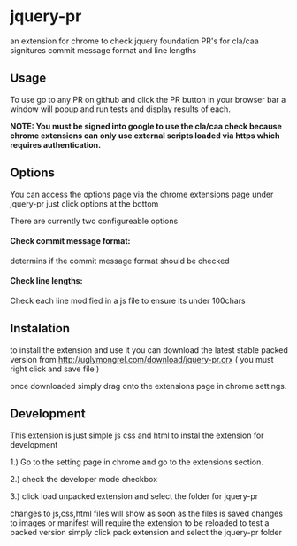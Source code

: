 jquery-pr
=================

an extension for chrome to check jquery foundation PR's for cla/caa signitures commit message format and line lengths

Usage
-----------------

To use go to any PR on github and click the PR button in your browser bar a window will popup and run
tests and display results of each.

**NOTE: You must be signed into google to use the cla/caa check because chrome extensions can only**
**use external scripts loaded via https which requires authentication.**

Options
-----------------

You can access the options page via the chrome extensions page under jquery-pr just click
options at the bottom

There are currently two configureable options

#### **Check commit message format**:

determins if the commit message format should be checked

#### **Check line lengths**:

Check each line modified in a js file to ensure its under 100chars

Instalation
-----------------

to install the extension and use it you can download the latest stable packed version from
http://uglymongrel.com/download/jquery-pr.crx ( you must right click and save file )

once downloaded simply drag onto the extensions page in chrome settings.

Development
-----------------

This extension is just simple js css and html to instal the extension for development

1.) Go to the setting page in chrome and go to the extensions section.

2.) check the developer mode checkbox

3.) click load unpacked extension and select the folder for jquery-pr

changes to js,css,html files will show as soon as the files is saved
changes to images or manifest will require the extension to be reloaded
to test a packed version simply click pack extension and select the jquery-pr folder
